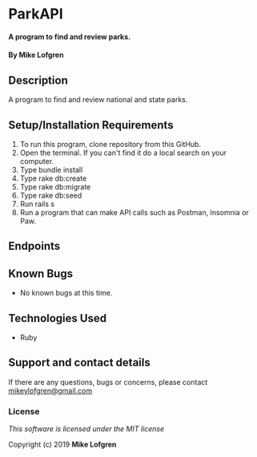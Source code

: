 # ParkAPI

#### A program to find and review parks.

#### By **Mike Lofgren**

## Description

A program to find and review national and state parks.

## Setup/Installation Requirements

1. To run this program, clone repository from this GitHub.
2. Open the terminal. If you can't find it do a local search on your computer.
3. Type bundle install
4. Type rake db:create
5. Type rake db:migrate
6. Type rake db:seed
4. Run rails s
6. Run a program that can make API calls such as Postman, Insomnia or Paw.

## Endpoints


## Known Bugs
* No known bugs at this time.

## Technologies Used
  * Ruby

## Support and contact details

If there are any questions, bugs or concerns, please contact mikeylofgren@gmail.com

### License

*This software is licensed under the MIT license*

Copyright (c) 2019 **Mike Lofgren**
